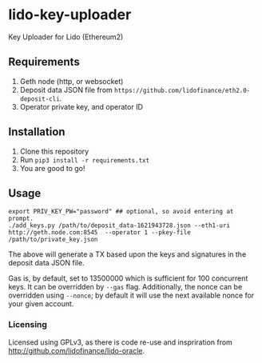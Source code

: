 # lido-key-uploader
Key Uploader for Lido (Ethereum2)

## Requirements
1. Geth node (http, or websocket)
2. Deposit data JSON file from `https://github.com/lidofinance/eth2.0-deposit-cli`.
3. Operator private key, and operator ID

## Installation
1. Clone this repository
2. Run `pip3 install -r requirements.txt`
3. You are good to go!

## Usage

```
export PRIV_KEY_PW="password" ## optional, so avoid entering at prompt.
./add_keys.py /path/to/deposit_data-1621943728.json --eth1-uri http://geth.node.com:8545  --operator 1 --pkey-file /path/to/private_key.json
```

The above will generate a TX based upon the keys and signatures in the deposit data JSON file. 

Gas is, by default, set to 13500000 which is sufficient for 100 concurrent keys. It can be overridden by `--gas` flag.
Additionally, the nonce can be overridden using `--nonce`; by default it will use the next available nonce for your given account.

### Licensing
Licensed using GPLv3, as there is code re-use and inspriration from http://github.com/lidofinance/lido-oracle.

